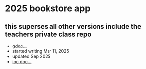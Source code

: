 # 2025 bookstore app
## this superses all other versions include the teachers private class repo 
- [gdoc...](https://docs.google.com/document/d/1IKKgrLXOIziBFsX0li3MqH0MaH4szBksHAKa9nEAszo/edit?usp=sharing)
- started writing Mar 11, 2025
- updated Sep 2025
- [ioc doc...](https://docs.google.com/document/d/1zXTIkXqs_M6wpQFIT3H0-rgIAOl5OcQKRuHS-N0OSyM/edit?usp=sharing)